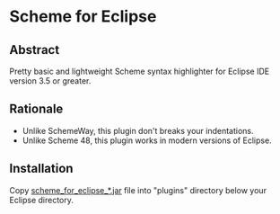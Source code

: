 # Scheme for Eclipse

## Abstract
Pretty basic and lightweight Scheme syntax highlighter for Eclipse IDE version 3.5 or greater.

## Rationale
- Unlike SchemeWay, this plugin don't breaks your indentations.
- Unlike Scheme 48, this plugin works in modern versions of Eclipse.

## Installation
Copy [scheme_for_eclipse_*.jar](https://drive.google.com/file/d/0B81jzuGkxK3nMEJfT3R2dFZ4VTQ) file into "plugins" directory below your Eclipse directory.